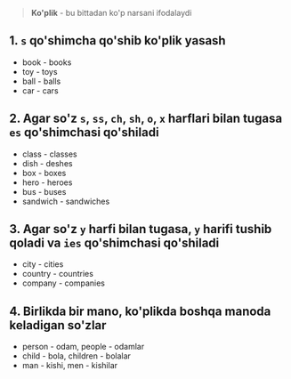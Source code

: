 >**Ko'plik** - bu bittadan ko'p narsani ifodalaydi

## 1. `s` qo'shimcha qo'shib ko'plik yasash
- book - books
- toy - toys
- ball - balls
- car - cars

## 2. Agar so'z `s`, `ss`, `ch`, `sh`, `o`, `x` harflari bilan tugasa `es` qo'shimchasi qo'shiladi

- class - classes
- dish - deshes
- box - boxes
- hero - heroes
- bus - buses
- sandwich - sandwiches

## 3. Agar so'z `y` harfi bilan tugasa, `y` harifi tushib qoladi va `ies` qo'shimchasi qo'shiladi

- city - cities
- country - countries
- company - companies

## 4. Birlikda bir mano, ko'plikda boshqa manoda keladigan so'zlar

- person - odam, people - odamlar
- child - bola, children - bolalar
- man - kishi, men - kishilar
